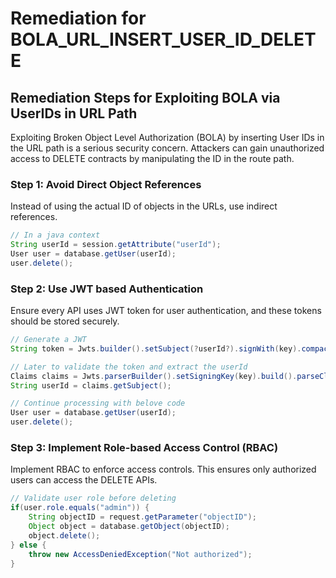 # Remediation for BOLA_URL_INSERT_USER_ID_DELETE

## Remediation Steps for Exploiting BOLA via UserIDs in URL Path

Exploiting Broken Object Level Authorization (BOLA) by inserting User IDs in the URL path is a serious security concern. Attackers can gain unauthorized access to DELETE contracts by manipulating the ID in the route path.

### Step 1: Avoid Direct Object References
Instead of using the actual ID of objects in the URLs, use indirect references.

```java
// In a java context
String userId = session.getAttribute("userId");
User user = database.getUser(userId);
user.delete();
```

### Step 2: Use JWT based Authentication
Ensure every API uses JWT token for user authentication, and these tokens should be stored securely.

```java
// Generate a JWT
String token = Jwts.builder().setSubject(?userId?).signWith(key).compact();

// Later to validate the token and extract the userId
Claims claims = Jwts.parserBuilder().setSigningKey(key).build().parseClaimsJws(token).getBody();
String userId = claims.getSubject();

// Continue processing with belove code
User user = database.getUser(userId);
user.delete();
```

### Step 3: Implement Role-based Access Control (RBAC)
Implement RBAC to enforce access controls. This ensures only authorized users can access the DELETE APIs.

```java
// Validate user role before deleting 
if(user.role.equals("admin")) {
    String objectID = request.getParameter("objectID");
    Object object = database.getObject(objectID);
    object.delete();
} else {
    throw new AccessDeniedException("Not authorized");
}
```